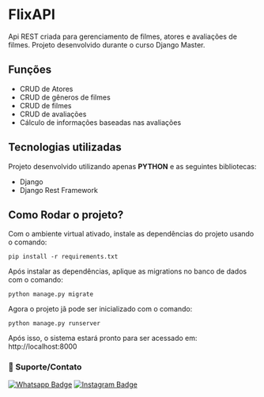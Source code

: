 # FlixAPI

Api REST criada para gerenciamento de filmes, atores e avaliações de filmes. Projeto desenvolvido durante o curso Django Master.

## Funções
- CRUD de Atores
- CRUD de gêneros de filmes
- CRUD de filmes
- CRUD de avaliações
- Cálculo de informações baseadas nas avaliações

## Tecnologias utilizadas
Projeto desenvolvido utilizando apenas **PYTHON** e as seguintes bibliotecas:
- Django
- Django Rest Framework


## Como Rodar o projeto?

Com o ambiente virtual ativado, instale as dependências do projeto usando o comando:

```
pip install -r requirements.txt
```

Após instalar as dependências, aplique as migrations no banco de dados com o comando:

```
python manage.py migrate
```

Agora o projeto jã pode ser inicializado com o comando:

```
python manage.py runserver
```
Após isso, o sistema estará pronto para ser acessado em: http://localhost:8000


### 🤝 Suporte/Contato
[![Whatsapp Badge](https://img.shields.io/badge/WhatsApp-25D366?style=for-the-badge&logo=whatsapp&logoColor=white)](https://wa.me/5511947747178)
[![Instagram Badge](https://img.shields.io/badge/Instagram-E4405F?style=for-the-badge&logo=instagram&logoColor=white)](https://www.instagram.com/pyhelpbr/)